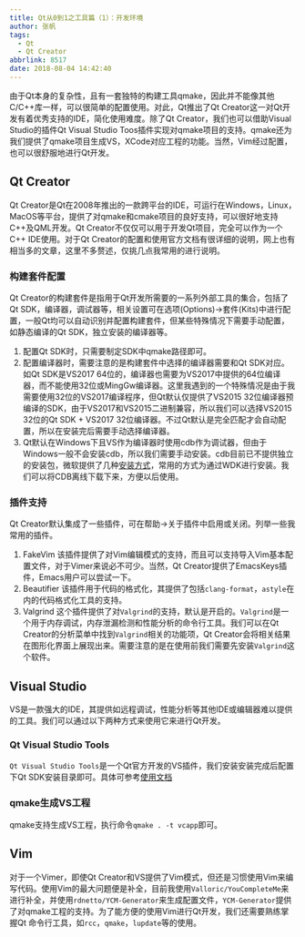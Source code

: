 ```yaml
---
title: Qt从0到1之工具篇（1）：开发环境
author: 张帆
tags:
  - Qt
  - Qt Creator
abbrlink: 8517
date: 2018-08-04 14:42:40
---
```


由于Qt本身的复杂性，且有一套独特的构建工具qmake，因此并不能像其他C/C++库一样，可以很简单的配置使用。对此，Qt推出了Qt Creator这一对Qt开发有着优秀支持的IDE，简化使用难度。除了Qt Creator，我们也可以借助Visual Studio的插件Qt Visual Studio Toos插件实现对qmake项目的支持。qmake还为我们提供了qmake项目生成VS，XCode对应工程的功能。当然，Vim经过配置，也可以很舒服地进行Qt开发。

<!--more-->

## Qt Creator

Qt Creator是Qt在2008年推出的一款跨平台的IDE，可运行在Windows，Linux，MacOS等平台，提供了对qmake和cmake项目的良好支持，可以很好地支持C++及QML开发。Qt Creator不仅仅可以用于开发Qt项目，完全可以作为一个C++ IDE使用。对于Qt Creator的配置和使用官方文档有很详细的说明，网上也有相当多的文章，这里不多赘述，仅挑几点我常用的进行说明。

### 构建套件配置

Qt Creator的构建套件是指用于Qt开发所需要的一系列外部工具的集合，包括了Qt SDK，编译器，调试器等，相关设置可在选项(Options)->套件(Kits)中进行配置，一般Qt均可以自动识别并配置构建套件，但某些特殊情况下需要手动配置，如静态编译的Qt SDK，独立安装的编译器等。

1. 配置Qt SDK时，只需要制定SDK中qmake路径即可。
2. 配置编译器时，需要注意的是构建套件中选择的编译器需要和Qt SDK对应。如Qt SDK是VS2017 64位的，编译器也需要为VS2017中提供的64位编译器，而不能使用32位或MingGw编译器。这里我遇到的一个特殊情况是由于我需要使用32位的VS2017编译程序，但Qt默认仅提供了VS2015 32位编译器预编译的SDK，由于VS2017和VS2015二进制兼容，所以我们可以选择VS2015 32位的Qt SDK + VS2017 32位编译器。不过Qt默认是完全匹配才会自动配置，所以在安装完后需要手动选择编译器。
3. Qt默认在Windows下且VS作为编译器时使用cdb作为调试器，但由于Windows一般不会安装cdb，所以我们需要手动安装。cdb目前已不提供独立的安装包，微软提供了几种[安装方式](https://docs.microsoft.com/zh-cn/windows-hardware/drivers/debugger/debugger-download-tools)，常用的方式为通过WDK进行安装。我们可以将CDB离线下载下来，方便以后使用。

### 插件支持

Qt Creator默认集成了一些插件，可在帮助->关于插件中启用或关闭。列举一些我常用的插件。
1. FakeVim
该插件提供了对Vim编辑模式的支持，而且可以支持导入Vim基本配置文件，对于Vimer来说必不可少。当然，Qt Creator提供了EmacsKeys插件，Emacs用户可以尝试一下。
2. Beautifier
该插件用于代码的格式化，其提供了包括`clang-format`，`astyle`在内的代码格式化工具的支持。
3. Valgrind
这个插件提供了对`Valgrind`的支持，默认是开启的。`Valgrind`是一个用于内存调试，内存泄漏检测和性能分析的命令行工具。我们可以在Qt Creator的分析菜单中找到`Valgrind`相关的功能项，Qt Creator会将相关结果在图形化界面上展现出来。需要注意的是在使用前我们需要先安装`Valgrind`这个软件。

## Visual Studio

VS是一款强大的IDE，其提供如远程调试，性能分析等其他IDE或编辑器难以提供的工具。我们可以通过以下两种方式来使用它来进行Qt开发。

### Qt Visual Studio Tools

`Qt Visual Studio Tools`是一个Qt官方开发的VS插件，我们安装安装完成后配置下Qt SDK安装目录即可。具体可参考[使用文档](http://doc.qt.io/qtvstools/qtvstools-getting-started.html)

### qmake生成VS工程

qmake支持生成VS工程，执行命令`qmake . -t vcapp`即可。

## Vim

对于一个Vimer，即使Qt Creator和VS提供了Vim模式，但还是习惯使用Vim来编写代码。使用Vim的最大问题便是补全，目前我使用`Valloric/YouCompleteMe`来进行补全，并使用`rdnetto/YCM-Generator`来生成配置文件，`YCM-Generator`提供了对qmake工程的支持。为了能方便的使用Vim进行Qt开发，我们还需要熟练掌握Qt 命令行工具，如`rcc`，`qmake`，`lupdate`等的使用。


